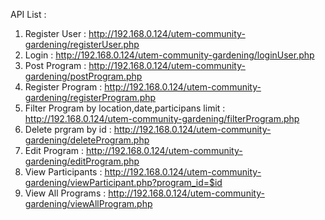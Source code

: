  API List : 

  1. Register User : http://192.168.0.124/utem-community-gardening/registerUser.php
  2. Login : http://192.168.0.124/utem-community-gardening/loginUser.php
  3. Post Program :  http://192.168.0.124/utem-community-gardening/postProgram.php
  4. Register Program : http://192.168.0.124/utem-community-gardening/registerProgram.php
  5. Filter Program by location,date,participans limit : http://192.168.0.124/utem-community-gardening/filterProgram.php
  6. Delete prgram by id : http://192.168.0.124/utem-community-gardening/deleteProgram.php
  7. Edit Program : http://192.168.0.124/utem-community-gardening/editProgram.php
  8. View Participants : http://192.168.0.124/utem-community-gardening/viewParticipant.php?program_id=$id
  9. View All Programs : http://192.168.0.124/utem-community-gardening/viewAllProgram.php
